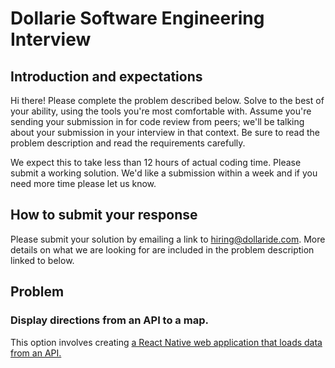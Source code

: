 # Dollarie Software Engineering Interview

## Introduction and expectations

Hi there! Please complete the problem described below. Solve to the best of your ability, using the tools you're most comfortable with. Assume you're sending your submission in for code review from peers; we'll be talking about your submission in your interview in that context. Be sure to read the problem description and read the requirements carefully. 

We expect this to take less than 12 hours of actual coding time. Please submit a working solution. We'd like a submission within a week and if you need more time please let us know. 

## How to submit your response

Please submit your solution by emailing a link to hiring@dollaride.com. More details on what we are looking for are included in the problem description linked to below.

## Problem 

### Display directions from an API to a map. 

This option involves creating [a React Native web application that loads data from an API.](DIRECTIONS_README.md)

